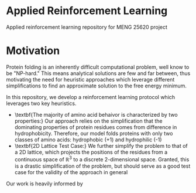 # Applied Reinforcement Learning
Applied reinforcement learning repository for MENG 25620 project
# Motivation
Protein folding is an inherently difficult computational problem, well know to be "NP-hard." This means analytical solutions are few and far between, thus motivating the need for heuristic approaches which leverage different simplifications to find an approximate solution to the free energy minimum. 

In this repository, we develop a reinforcement learning protocol which leverages two key heuristics.
* \textbf{The majority of amino acid behaivor is characterized by two properties:} Our approach relies on the simplification that the dominating properties of protein residues comes from difference in hydrophobicity. Therefore, our model folds proteins with only two classes of amino acids: hydrophobic (+1) and hydrophilic (-1)
* \textbf{2D Lattice Test Case:} We further simplify the problem to that of a 2D lattice, which projects the positions of the residues from a continuous space of $\mathbb{R}^3$ to a discrete 2-dimensional space. Granted, this is a drastic simplification of the problem, but should serve as a good test case for the validity of the approach in general

Our work is heavily informed by 
